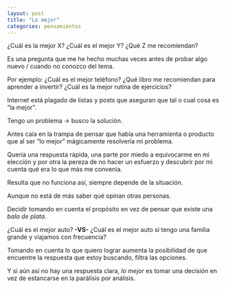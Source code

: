 ```yaml
---
layout: post
title: "Lo mejor"
categories: pensamientos
---
```


¿Cuál es la mejor X?
¿Cuál es el mejor Y?
¿Qué Z me recomiendan?

Es una pregunta que me he hecho muchas veces antes de probar algo nuevo / cuando no conozco del tema.

Por ejemplo: ¿Cuál es el mejor teléfono? ¿Qué libro me recomiendan para aprender a invertir? ¿Cuál es la mejor rutina de ejercicios?

Internet está plagado de listas y posts que aseguran que tal o cual cosa es “la mejor”.

Tengo un problema -> busco la solución.

Antes caía en la trampa de pensar que había una herramienta o producto que al ser “lo mejor” mágicamente resolvería mi problema.

Quería una respuesta rápida, una parte por miedo a equivocarme en mi elección y por otra la pereza de no hacer un esfuerzo y descubrir por mi cuenta qué era lo que más me convenía.

Resulta que no funciona así, siempre depende de la situación.

Aunque no está de más saber qué opinan otras personas.

Decidir tomando en cuenta el propósito en vez de pensar que existe una *bala de plata*.

¿Cuál es el mejor auto? **-VS-** ¿Cuál es el mejor auto si tengo una familia grande y viajamos con frecuencia?

Tomando en cuenta lo que quiero lograr aumenta la posibilidad de que encuentre la respuesta que estoy buscando, filtra las opciones.

Y si aún así no hay una respuesta clara, *lo mejor* es tomar una decisión en vez de estancarse en la parálisis por análisis.